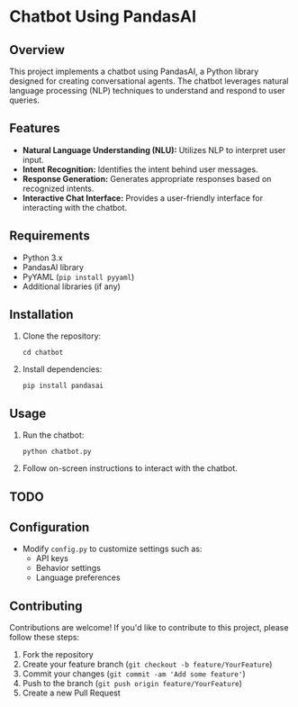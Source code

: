 # Chatbot Using PandasAI

## Overview
This project implements a chatbot using PandasAI, a Python library designed for creating conversational agents. The chatbot leverages natural language processing (NLP) techniques to understand and respond to user queries.

## Features
- **Natural Language Understanding (NLU):** Utilizes NLP to interpret user input.
- **Intent Recognition:** Identifies the intent behind user messages.
- **Response Generation:** Generates appropriate responses based on recognized intents.
- **Interactive Chat Interface:** Provides a user-friendly interface for interacting with the chatbot.

## Requirements
- Python 3.x
- PandasAI library
- PyYAML (`pip install pyyaml`)
- Additional libraries (if any)


## Installation
1. Clone the repository:
   ```https://github.com/Bravyn/chatbot.git
   cd chatbot
   ```
   
2. Install dependencies:
   ```
   pip install pandasai
   ```
   

## Usage
1. Run the chatbot:
   ```
   python chatbot.py
   ```
   
2. Follow on-screen instructions to interact with the chatbot.

## TODO
## Configuration
- Modify `config.py` to customize settings such as:
  - API keys
  - Behavior settings
  - Language preferences

## Contributing
Contributions are welcome! If you'd like to contribute to this project, please follow these steps:
1. Fork the repository
2. Create your feature branch (`git checkout -b feature/YourFeature`)
3. Commit your changes (`git commit -am 'Add some feature'`)
4. Push to the branch (`git push origin feature/YourFeature`)
5. Create a new Pull Request
